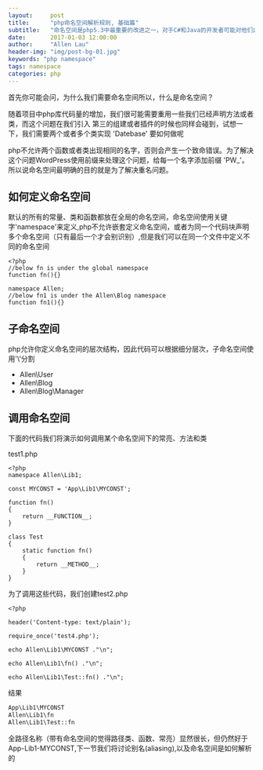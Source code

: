 ```yaml
---
layout:     post
title:      "php命名空间解析规则, 基础篇"
subtitle:   "命名空间是php5.3中最重要的改进之一，对于C#和Java的开发者可能对他们非常熟悉。而这将很可能是的php的应用结构更加合理"
date:       2017-01-03 12:00:00
author:     "Allen Lau"
header-img: "img/post-bg-01.jpg"
keywords: "php namespace"
tags: namespace
categories: php
---
```


<p>首先你可能会问，为什么我们需要命名空间所以，什么是命名空间？</p>

<p>随着项目中php库代码量的增加，我们很可能需要重用一些我们已经声明方法或者类，而这个问题在我们引入
第三的组建或者插件的时候也同样会碰到，试想一下，我们需要两个或者多个类实现 'Datebase' 要如何做呢</p>

<p>php不允许两个函数或者类出现相同的名字，否则会产生一个致命错误。为了解决这个问题WordPress使用前缀来处理这个问题，给每一个名字添加前缀 'PW_'。所以说命名空间最明确的目的就是为了解决重名问题。</p>

<h2>如何定义命名空间</h2>


<p>默认的所有的常量、类和函数都放在全局的命名空间，命名空间使用关键字'namespace'来定义,php不允许嵌套定义命名空间，或者为同一个代码块声明多个命名空间（只有最后一个才会别识别）,但是我们可以在同一个文件中定义不同的命名空间</p>


```php?start_inline=1
<?php 
//below fn is under the global namespace
function fn(){}

namespace Allen;
//below fn1 is under the Allen\Blog namespace
function fn1(){}
```

<h2>子命名空间</h2>

<p>php允许你定义命名空间的层次结构，因此代码可以根据细分层次，子命名空间使用'\'分割</p>

<ul>
<li>Allen\User</li>
<li>Allen\Blog</li>
<li>Allen\Blog\Manager</li>
</ul>

<h2>调用命名空间</h2>

<p>下面的代码我们将演示如何调用某个命名空间下的常亮、方法和类</p>

test1.php

```php?start_inline=1
<?php
namespace Allen\Lib1;

const MYCONST = 'App\Lib1\MYCONST';

function fn()
{
    return __FUNCTION__;
}

class Test
{
    static function fn()
    {
        return __METHOD__;
    }
}
```

<p>为了调用这些代码，我们创建test2.php</p>

```php?start_inline=1
<?php

header('Content-type: text/plain');

require_once('test4.php');

echo Allen\Lib1\MYCONST ."\n";

echo Allen\Lib1\fn() ."\n";

echo Allen\Lib1\Test::fn() ."\n";
```

结果
```html
App\Lib1\MYCONST
Allen\Lib1\fn
Allen\Lib1\Test::fn
```


<p> 全路径名称（带有命名空间的觉得路径类、函数、常亮）显然很长，但仍然好于App-Lib1-MYCONST,下一节我们将讨论别名(aliasing),以及命名空间是如何解析的</p>
